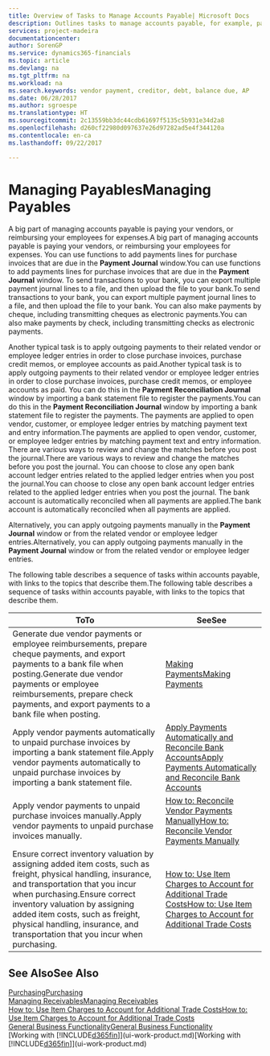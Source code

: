 ```yaml
---
title: Overview of Tasks to Manage Accounts Payable| Microsoft Docs
description: Outlines tasks to manage accounts payable, for example, paying creditors or applying outgoing payments to ledger entries to close invoices or credit memos.
services: project-madeira
documentationcenter: 
author: SorenGP
ms.service: dynamics365-financials
ms.topic: article
ms.devlang: na
ms.tgt_pltfrm: na
ms.workload: na
ms.search.keywords: vendor payment, creditor, debt, balance due, AP
ms.date: 06/28/2017
ms.author: sgroespe
ms.translationtype: HT
ms.sourcegitcommit: 2c13559bb3dc44cdb61697f5135c5b931e34d2a8
ms.openlocfilehash: d260cf22980d097637e26d97282ad5e4f344120a
ms.contentlocale: en-ca
ms.lasthandoff: 09/22/2017

---
```

# <a name="managing-payables"></a><span data-ttu-id="e504f-103">Managing Payables</span><span class="sxs-lookup"><span data-stu-id="e504f-103">Managing Payables</span></span>
<span data-ttu-id="e504f-104">A big part of managing accounts payable is paying your vendors, or reimbursing your employees for expenses.</span><span class="sxs-lookup"><span data-stu-id="e504f-104">A big part of managing accounts payable is paying your vendors, or reimbursing your employees for expenses.</span></span> <span data-ttu-id="e504f-105">You can use functions to add payments lines for purchase invoices that are due in the **Payment Journal** window.</span><span class="sxs-lookup"><span data-stu-id="e504f-105">You can use functions to add payments lines for purchase invoices that are due in the **Payment Journal** window.</span></span> <span data-ttu-id="e504f-106">To send transactions to your bank, you can export multiple payment journal lines to a file, and then upload the file to your bank.</span><span class="sxs-lookup"><span data-stu-id="e504f-106">To send transactions to your bank, you can export multiple payment journal lines to a file, and then upload the file to your bank.</span></span> <span data-ttu-id="e504f-107">You can also make payments by cheque, including transmitting cheques as electronic payments.</span><span class="sxs-lookup"><span data-stu-id="e504f-107">You can also make payments by check, including transmitting checks as electronic payments.</span></span>

<span data-ttu-id="e504f-108">Another typical task is to apply outgoing payments to their related vendor or employee ledger entries in order to close purchase invoices, purchase credit memos, or employee accounts as paid.</span><span class="sxs-lookup"><span data-stu-id="e504f-108">Another typical task is to apply outgoing payments to their related vendor or employee ledger entries in order to close purchase invoices, purchase credit memos, or employee accounts as paid.</span></span> <span data-ttu-id="e504f-109">You can do this in the **Payment Reconciliation Journal** window by importing a bank statement file to register the payments.</span><span class="sxs-lookup"><span data-stu-id="e504f-109">You can do this in the **Payment Reconciliation Journal** window by importing a bank statement file to register the payments.</span></span> <span data-ttu-id="e504f-110">The payments are applied to open vendor, customer, or employee ledger entries by matching payment text and entry information.</span><span class="sxs-lookup"><span data-stu-id="e504f-110">The payments are applied to open vendor, customer, or employee ledger entries by matching payment text and entry information.</span></span> <span data-ttu-id="e504f-111">There are various ways to review and change the matches before you post the journal.</span><span class="sxs-lookup"><span data-stu-id="e504f-111">There are various ways to review and change the matches before you post the journal.</span></span> <span data-ttu-id="e504f-112">You can choose to close any open bank account ledger entries related to the applied ledger entries when you post the journal.</span><span class="sxs-lookup"><span data-stu-id="e504f-112">You can choose to close any open bank account ledger entries related to the applied ledger entries when you post the journal.</span></span> <span data-ttu-id="e504f-113">The bank account is automatically reconciled when all payments are applied.</span><span class="sxs-lookup"><span data-stu-id="e504f-113">The bank account is automatically reconciled when all payments are applied.</span></span>

<span data-ttu-id="e504f-114">Alternatively, you can apply outgoing payments manually in the **Payment Journal** window or from the related vendor or employee ledger entries.</span><span class="sxs-lookup"><span data-stu-id="e504f-114">Alternatively, you can apply outgoing payments manually in the **Payment Journal** window or from the related vendor or employee ledger entries.</span></span>

<span data-ttu-id="e504f-115">The following table describes a sequence of tasks within accounts payable, with links to the topics that describe them.</span><span class="sxs-lookup"><span data-stu-id="e504f-115">The following table describes a sequence of tasks within accounts payable, with links to the topics that describe them.</span></span>

| <span data-ttu-id="e504f-116">To</span><span class="sxs-lookup"><span data-stu-id="e504f-116">To</span></span> | <span data-ttu-id="e504f-117">See</span><span class="sxs-lookup"><span data-stu-id="e504f-117">See</span></span> |
| --- | --- |
| <span data-ttu-id="e504f-118">Generate due vendor payments or employee reimbursements, prepare cheque payments, and export payments to a bank file when posting.</span><span class="sxs-lookup"><span data-stu-id="e504f-118">Generate due vendor payments or employee reimbursements, prepare check payments, and export payments to a bank file when posting.</span></span> |[<span data-ttu-id="e504f-119">Making Payments</span><span class="sxs-lookup"><span data-stu-id="e504f-119">Making Payments</span></span>](payables-make-payments.md) |
| <span data-ttu-id="e504f-120">Apply vendor payments automatically to unpaid purchase invoices by importing a bank statement file.</span><span class="sxs-lookup"><span data-stu-id="e504f-120">Apply vendor payments automatically to unpaid purchase invoices by importing a bank statement file.</span></span> |[<span data-ttu-id="e504f-121">Apply Payments Automatically and Reconcile Bank Accounts</span><span class="sxs-lookup"><span data-stu-id="e504f-121">Apply Payments Automatically and Reconcile Bank Accounts</span></span>](receivables-apply-payments-auto-reconcile-bank-accounts.md) |
| <span data-ttu-id="e504f-122">Apply vendor payments to unpaid purchase invoices manually.</span><span class="sxs-lookup"><span data-stu-id="e504f-122">Apply vendor payments to unpaid purchase invoices manually.</span></span> |[<span data-ttu-id="e504f-123">How to: Reconcile Vendor Payments Manually</span><span class="sxs-lookup"><span data-stu-id="e504f-123">How to: Reconcile Vendor Payments Manually</span></span>](payables-how-apply-purchase-transactions-manually.md) |
|<span data-ttu-id="e504f-124">Ensure correct inventory valuation by assigning added item costs, such as freight, physical handling, insurance, and transportation that you incur when purchasing.</span><span class="sxs-lookup"><span data-stu-id="e504f-124">Ensure correct inventory valuation by assigning added item costs, such as freight, physical handling, insurance, and transportation that you incur when purchasing.</span></span>|[<span data-ttu-id="e504f-125">How to: Use Item Charges to Account for Additional Trade Costs</span><span class="sxs-lookup"><span data-stu-id="e504f-125">How to: Use Item Charges to Account for Additional Trade Costs</span></span>](payables-how-assign-item-charges.md)|

## <a name="see-also"></a><span data-ttu-id="e504f-126">See Also</span><span class="sxs-lookup"><span data-stu-id="e504f-126">See Also</span></span>
[<span data-ttu-id="e504f-127">Purchasing</span><span class="sxs-lookup"><span data-stu-id="e504f-127">Purchasing</span></span>](purchasing-manage-purchasing.md)  
[<span data-ttu-id="e504f-128">Managing Receivables</span><span class="sxs-lookup"><span data-stu-id="e504f-128">Managing Receivables</span></span>](receivables-manage-receivables.md)  
[<span data-ttu-id="e504f-129">How to: Use Item Charges to Account for Additional Trade Costs</span><span class="sxs-lookup"><span data-stu-id="e504f-129">How to: Use Item Charges to Account for Additional Trade Costs</span></span>](payables-how-assign-item-charges.md)  
[<span data-ttu-id="e504f-130">General Business Functionality</span><span class="sxs-lookup"><span data-stu-id="e504f-130">General Business Functionality</span></span>](ui-across-business-areas.md)  
<span data-ttu-id="e504f-131">[Working with [!INCLUDE[d365fin](includes/d365fin_md.md)]](ui-work-product.md)</span><span class="sxs-lookup"><span data-stu-id="e504f-131">[Working with [!INCLUDE[d365fin](includes/d365fin_md.md)]](ui-work-product.md)</span></span>

